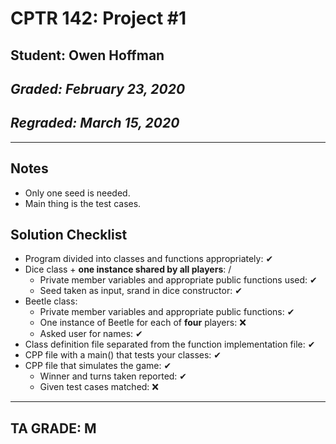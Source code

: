 # CPTR 142: Project #1
## Student: Owen Hoffman
## *Graded: February 23, 2020*
## *Regraded: March 15, 2020*
------
## Notes
* Only one seed is needed.
* Main thing is the test cases.

## Solution Checklist
* Program divided into classes and functions appropriately: ✔
* Dice class + __one instance shared by all players__: /
    * Private member variables and appropriate public functions used: ✔
    * Seed taken as input, srand in dice constructor: ✔
* Beetle class: 
    * Private member variables and appropriate public functions: ✔
    * One instance of Beetle for each of __four__ players: ❌
    * Asked user for names: ✔
* Class definition file separated from the function implementation file: ✔
* CPP file with a main() that tests your classes: ✔
* CPP file that simulates the game: ✔
    * Winner and turns taken reported: ✔
    * Given test cases matched: ❌
---
## TA GRADE: M